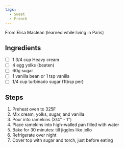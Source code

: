 ```yaml
---
tags: 
  - Sweet
  - French
---
```


From Elisa Maclean (learned while living in Paris)

## Ingredients

- [ ] 1 3/4 cup Heavy cream
- [ ] 4 egg yolks (beaten)
- [ ] 60g sugar
- [ ] 1 vanilla bean or 1 tsp vanilla
- [ ] 1/4 cup turbinado sugar (1tbsp per)

## Steps

1. Preheat oven to 325F
2. Mix cream, yolks, sugar, and vanilla
3. Pour into ramekins (3/4" - 1")
4. Place ramekins into high-walled pan filled with water
5. Bake for 30 minutes: till jiggles like jello
6. Refrigerate over night
7. Cover top with sugar and torch, just before eating
